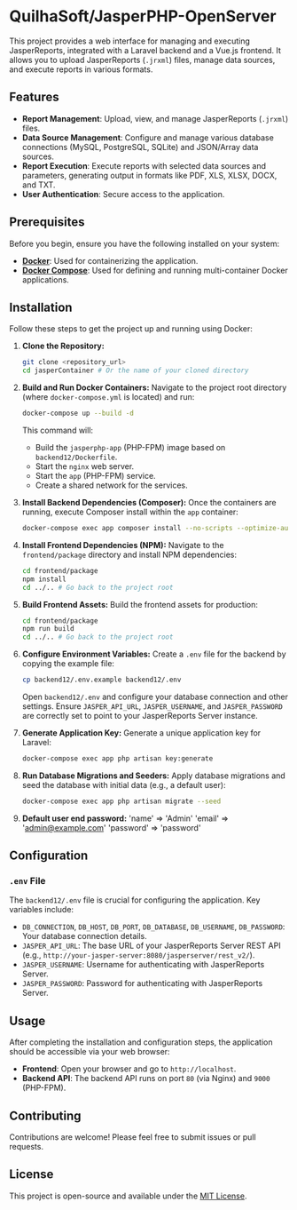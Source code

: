 # QuilhaSoft/JasperPHP-OpenServer

This project provides a web interface for managing and executing JasperReports, integrated with a Laravel backend and a Vue.js frontend. It allows you to upload JasperReports (`.jrxml`) files, manage data sources, and execute reports in various formats.

## Features

*   **Report Management**: Upload, view, and manage JasperReports (`.jrxml`) files.
*   **Data Source Management**: Configure and manage various database connections (MySQL, PostgreSQL, SQLite) and JSON/Array data sources.
*   **Report Execution**: Execute reports with selected data sources and parameters, generating output in formats like PDF, XLS, XLSX, DOCX, and TXT.
*   **User Authentication**: Secure access to the application.

## Prerequisites

Before you begin, ensure you have the following installed on your system:

*   [**Docker**](https://docs.docker.com/get-docker/): Used for containerizing the application.
*   [**Docker Compose**](https://docs.docker.com/compose/install/): Used for defining and running multi-container Docker applications.

## Installation

Follow these steps to get the project up and running using Docker:

1.  **Clone the Repository:**
    ```bash
    git clone <repository_url>
    cd jasperContainer # Or the name of your cloned directory
    ```

2.  **Build and Run Docker Containers:**
    Navigate to the project root directory (where `docker-compose.yml` is located) and run:
    ```bash
    docker-compose up --build -d
    ```
    This command will:
    *   Build the `jasperphp-app` (PHP-FPM) image based on `backend12/Dockerfile`.
    *   Start the `nginx` web server.
    *   Start the `app` (PHP-FPM) service.
    *   Create a shared network for the services.

3.  **Install Backend Dependencies (Composer):**
    Once the containers are running, execute Composer install within the `app` container:
    ```bash
    docker-compose exec app composer install --no-scripts --optimize-autoloader
    ```

4.  **Install Frontend Dependencies (NPM):**
    Navigate to the `frontend/package` directory and install NPM dependencies:
    ```bash
    cd frontend/package
    npm install
    cd ../.. # Go back to the project root
    ```

5.  **Build Frontend Assets:**
    Build the frontend assets for production:
    ```bash
    cd frontend/package
    npm run build
    cd ../.. # Go back to the project root
    ```

6.  **Configure Environment Variables:**
    Create a `.env` file for the backend by copying the example file:
    ```bash
    cp backend12/.env.example backend12/.env
    ```
    Open `backend12/.env` and configure your database connection and other settings. Ensure `JASPER_API_URL`, `JASPER_USERNAME`, and `JASPER_PASSWORD` are correctly set to point to your JasperReports Server instance.

7.  **Generate Application Key:**
    Generate a unique application key for Laravel:
    ```bash
    docker-compose exec app php artisan key:generate
    ```

8.  **Run Database Migrations and Seeders:**
    Apply database migrations and seed the database with initial data (e.g., a default user):
    ```bash
    docker-compose exec app php artisan migrate --seed
    ```
9.  **Default user end password:**
    'name' => 'Admin'
    'email' => 'admin@example.com'
    'password' => 'password'

## Configuration

### `.env` File

The `backend12/.env` file is crucial for configuring the application. Key variables include:

*   `DB_CONNECTION`, `DB_HOST`, `DB_PORT`, `DB_DATABASE`, `DB_USERNAME`, `DB_PASSWORD`: Your database connection details.
*   `JASPER_API_URL`: The base URL of your JasperReports Server REST API (e.g., `http://your-jasper-server:8080/jasperserver/rest_v2/`).
*   `JASPER_USERNAME`: Username for authenticating with JasperReports Server.
*   `JASPER_PASSWORD`: Password for authenticating with JasperReports Server.

## Usage

After completing the installation and configuration steps, the application should be accessible via your web browser:

*   **Frontend**: Open your browser and go to `http://localhost`.
*   **Backend API**: The backend API runs on port `80` (via Nginx) and `9000` (PHP-FPM).

## Contributing

Contributions are welcome! Please feel free to submit issues or pull requests.

## License

This project is open-source and available under the [MIT License](LICENSE).
